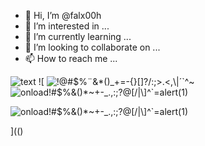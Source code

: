 - 👋 Hi, I’m @falx00h
- 👀 I’m interested in ...
- 🌱 I’m currently learning ...
- 💞️ I’m looking to collaborate on ...
- 📫 How to reach me ...

![text](https://avatars.githubusercontent.com/u/92805783?s=40&v=4)
![
<img src="https://avatars.githubusercontent.com/u/92805783?&s=40&v=" alt="!@#$%¨&*()_+=-{}[]?/:;>.<,\|´`^~"/>
<img src="#<frameset onload=alert(123)>" alt="onload!#$%&()*~+-_.,:;?@[/|\]^`=alert(1)"/>

<img src="https://github.com/r89shi/r89shi.github.io/blob/master/index.html" alt="onload!#$%&()*~+-_.,:;?@[/|\]^`=alert(1)"/>

<div dir=autofocus/onfocus=alert()>
  <isindex>
</div>

](()
